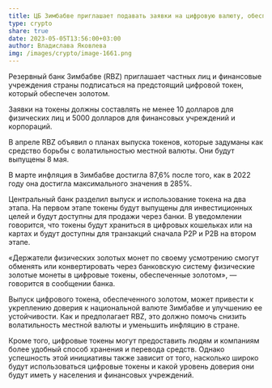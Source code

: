 ```yaml
---
title: ЦБ Зимбабве приглашает подавать заявки на цифровую валюту, обеспеченную золотом
type: crypto
share: true
date: 2023-05-05T13:56:00+03:00
author: Владислава Яковлева
img: /images/crypto/image-1661.png
---
```

Резервный банк Зимбабве (RBZ) приглашает частных лиц и финансовые учреждения страны подписаться на предстоящий цифровой токен, который обеспечен золотом.

Заявки на токены должны составлять не менее 10 долларов для физических лиц и 5000 долларов для финансовых учреждений и корпораций.

В апреле RBZ объявил о планах выпуска токенов, которые задуманы как средство борьбы с волатильностью местной валюты. Они будут выпущены 8 мая.

В марте инфляция в Зимбабве достигла 87,6% после того, как в 2022 году она достигла максимального значения в 285%.

Центральный банк разделил выпуск и использование токена на два этапа. На первом этапе токены будут выпущены для инвестиционных целей и будут доступны для продажи через банки. В уведомлении говорится, что токены будут храниться в цифровых кошельках или на картах и будут доступны для транзакций сначала P2P и P2B на втором этапе.

«Держатели физических золотых монет по своему усмотрению смогут обменять или конвертировать через банковскую систему физические золотые монеты в цифровые токены, обеспеченные золотом», — говорится в сообщении банка.

Выпуск цифрового токена, обеспеченного золотом, может привести к укреплению доверия к национальной валюте Зимбабве и улучшению ее устойчивости. Как и предполагает RBZ, это должно помочь снизить волатильность местной валюты и уменьшить инфляцию в стране.

Кроме того, цифровые токены могут предоставить людям и компаниям более удобный способ хранения и перевода средств. Однако успешность этой инициативы также зависит от того, насколько широко будут использоваться цифровые токены и какой уровень доверия они будут иметь у населения и финансовых учреждений.
